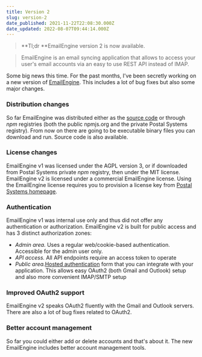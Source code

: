 ```yaml
---
title: Version 2
slug: version-2
date_published: 2021-11-22T22:08:30.000Z
date_updated: 2022-08-07T09:44:14.000Z
---
```


> **Tl;dr **EmailEngine version 2 is now available.

> EmailEngine is an email syncing application that allows to access your user's email accounts via an easy to use REST API instead of IMAP.

Some big news this time. For the past months, I’ve been secretly working on a new version of [EmailEngine](https://emailengine.app/). This includes a lot of bug fixes but also some major changes.

### Distribution changes

So far EmailEngine was distributed either as the [source code](https://github.com/postalsys/emailengine) or through *npm* registries (both the public npmjs.org and the private Postal Systems registry). From now on there are going to be executable binary files you can download and run. Source code is also available.

### License changes

EmailEngine v1 was licensed under the AGPL version 3, or if downloaded from Postal Systems private *npm* registry, then under the MIT license. EmailEngine v2 is licensed under a commercial EmailEngine license. Using the EmailEngine license requires you to provision a license key from [Postal Systems homepage](https://postalsys.com/licenses).

### Authentication

EmailEngine v1 was internal use only and thus did not offer any authentication or authorization. EmailEngine v2 is built for public access and has 3 distinct authorization zones:

- *Admin area.* Uses a regular web/cookie-based authentication. Accessible for the admin user only.
- *API access.* All API endpoints require an access token to operate
- *Public area.*[Hosted authentication](https://emailengine.app/hosted-authentication) form that you can integrate with your application. This allows easy OAuth2 (both Gmail and Outlook) setup and also more convenient IMAP/SMTP setup

### Improved OAuth2 support

EmailEngine v2 speaks OAuth2 fluently with the Gmail and Outlook servers. There are also a lot of bug fixes related to OAuth2.

### Better account management

So far you could either add or delete accounts and that's about it. The new EmailEngine includes better account management tools.
